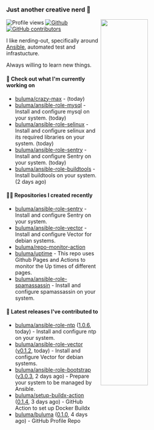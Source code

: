 ### Just another creative nerd 👋


![Profile views](https://gpvc.arturio.dev/buluma) <a href="https://gitstats.me/buluma">
  <img align="right" src="https://github-readme-stats.vercel.app/api?username=buluma&theme=gotham&show_icons=true" width="50%"/>
</a>
[![Github](https://img.shields.io/badge/-buluma-black?style=flat&labelColor=black&logo=github&logoColor=white&include_all_commits=true&count_private=true)](https://gitstats.me/buluma)
[![GitHub contributors](https://img.shields.io/github/contributors/buluma/badges.svg)](https://GitHub.com/buluma/badges/graphs/contributors/)

I like nerding-out, specifically around [Ansible](https://github.com/ansible/ansible), automated test and infrastucture.

Always willing to learn new things.

#### 👷 Check out what I'm currently working on

- [buluma/crazy-max](https://github.com/buluma/crazy-max) -  (today)
- [buluma/ansible-role-mysql](https://github.com/buluma/ansible-role-mysql) - Install and configure mysql on your system. (today)
- [buluma/ansible-role-selinux](https://github.com/buluma/ansible-role-selinux) - Install and configure selinux and its required libraries on your system. (today)
- [buluma/ansible-role-sentry](https://github.com/buluma/ansible-role-sentry) - Install and configure Sentry on your system. (today)
- [buluma/ansible-role-buildtools](https://github.com/buluma/ansible-role-buildtools) - Install buildtools on your system. (2 days ago)

#### 👨‍💻 Repositories I created recently

- [buluma/ansible-role-sentry](https://github.com/buluma/ansible-role-sentry) - Install and configure Sentry on your system.
- [buluma/ansible-role-vector](https://github.com/buluma/ansible-role-vector) - Install and configure Vector for debian systems.
- [buluma/repo-monitor-action](https://github.com/buluma/repo-monitor-action)
- [buluma/uptime](https://github.com/buluma/uptime) - This repo uses Github Pages and Actions to monitor the Up times of different pages.
- [buluma/ansible-role-spamassassin](https://github.com/buluma/ansible-role-spamassassin) - Install and configure spamassassin on your system.

#### 🚀 Latest releases I've contributed to

- [buluma/ansible-role-ntp](https://github.com/buluma/ansible-role-ntp) ([1.0.6](https://github.com/buluma/ansible-role-ntp/releases/tag/1.0.6), today) - Install and configure ntp on your system.
- [buluma/ansible-role-vector](https://github.com/buluma/ansible-role-vector) ([v0.1.2](https://github.com/buluma/ansible-role-vector/releases/tag/v0.1.2), today) - Install and configure Vector for debian systems.
- [buluma/ansible-role-bootstrap](https://github.com/buluma/ansible-role-bootstrap) ([v3.0.3](https://github.com/buluma/ansible-role-bootstrap/releases/tag/v3.0.3), 2 days ago) - Prepare your system to be managed by Ansible.
- [buluma/setup-buildx-action](https://github.com/buluma/setup-buildx-action) ([0.1.4](https://github.com/buluma/setup-buildx-action/releases/tag/0.1.4), 3 days ago) - GitHub Action to set up Docker Buildx
- [buluma/buluma](https://github.com/buluma/buluma) ([0.1.0](https://github.com/buluma/buluma/releases/tag/0.1.0), 4 days ago) - GitHub Profile Repo


